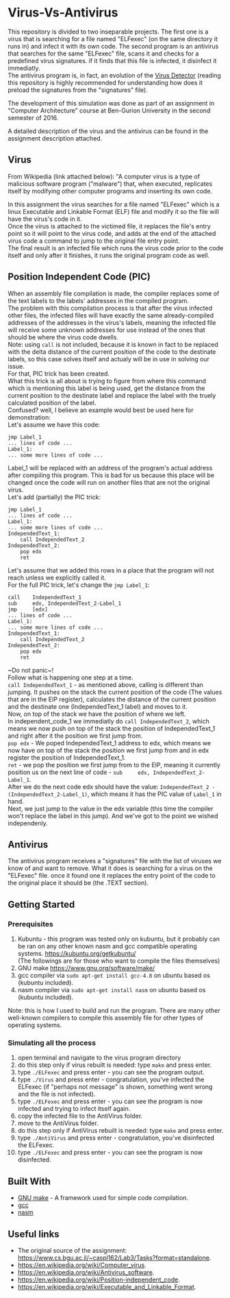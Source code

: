 # Virus-Vs-Antivirus

This repository is divided to two inseparable projects.
The first one is a virus that is searching for a file named "ELFexec" (on the same directory it runs in) and infect it with its own code.
The second program is an antivirus that searches for the same "ELFexec" file, scans it and checks for a predefined virus signatures. if it finds that this file is infected, it disinfect it immediatly.</br>
The antivirus program is, in fact, an evolution of the [Virus Detector](https://github.com/avivmag/Virus-Detector) (reading this repository is highly recommended for understanding how does it preload the signatures from the "signatures" file).

The development of this simulation was done as part of an assignment in "Computer Architecture" course at Ben-Gurion University in the second semester of 2016.

A detailed description of the virus and the antivirus can be found in the assignment description attached.

## Virus

From Wikipedia (link attached below): "A computer virus is a type of malicious software program ("malware") that, when executed, replicates itself by modifying other computer programs and inserting its own code.

In this assignment the virus searches for a file named "ELFexec" which is a linux Executable and Linkable Format (ELF) file and modify it so the file will have the virus's code in it.</br>
Once the virus is attached to the victimed file, it replaces the file's entry point so it will point to the virus code, and adds at the end of the attached virus code a command to jump to the original file entry point.</br>
The final result is an infected file which runs the virus code prior to the code itself and only after it finishes, it runs the original program code as well.

## Position Independent Code (PIC)

When an assembly file compilation is made, the compiler replaces some of the text labels to the labels' addresses in the compiled program.</br>
The problem with this compilation process is that after the virus infected other files, the infected files will have exactly the same already-compiled addresses of the addresses in the virus's labels, meaning the infected file will receive some unknown addresses for use instead of the ones that should be where the virus code dwells.</br>
Note: using `call` is not included, because it is known in fact to be replaced with the delta distance of the current position of the code to the destinate labels, so this case solves itself and actualy will be in use in solving our issue.</br>
For that, PIC trick has been created.</br>
What this trick is all about is trying to figure from where this command which is mentioning this label is being used, get the distance from the current position to the destinate label and replace the label with the truely calculated position of the label.</br>
Confused? well, I believe an example would best be used here for demonstration:</br>
Let's assume we have this code:
```
jmp Label_1
... lines of code ...
Label_1:
... some more lines of code ...
```
Label_1 will be replaced with an address of the program's actual address after compiling this program. This is bad for us because this place will be changed once the code will run on another files that are not the original virus.</br>
Let's add (partially) the PIC trick:
```
jmp Label_1
... lines of code ...
Label_1:
... some more lines of code ...
IndependedText_1:
	call IndependedText_2
IndependedText_2:
	pop edx
	ret
```
Let's assume that we added this rows in a place that the program will not reach unless we explicitly called it.</br>
For the full PIC trick, let's change the `jmp Label_1`:
```
call 	IndependedText_1
sub 	edx, IndependedText_2-Label_1
jmp 	[edx]
... lines of code ...
Label_1:
... some more lines of code ...
IndependedText_1:
	call IndependedText_2
IndependedText_2:
	pop edx
	ret
```
~Do not panic~!</br>
Follow what is happening one step at a time.</br>
`call IndependedText_1` - as mentioned above, calling is different than jumping. It pushes on the stack the current position of the code (The values that are in the EIP register), calculates the distance of the current position and the destinate one (IndependedText_1 label) and moves to it.</br>
Now, on top of the stack we have the position of where we left.</br>
In independent_code_1 we immediatly do `call IndependedText_2`, which means we now push on top of the stack the position of IndependedText_1 and right after it the position we first jump from.</br>
`pop edx` - We poped IndependedText_1 address to edx, which means we now have on top of the stack the position we first jump from and in edx register the position of IndependedText_1.</br>
`ret` - we pop the position we first jump from to the EIP, meaning it currently position us on the next line of code - `sub 	edx, IndependedText_2-Label_1`.</br>
After we do the next code edx should have the value: `IndependedText_2 - (IndependedText_2-Label_1)`, which means it has the PIC value of `Label_1` in hand.</br>
Next, we just jump to the value in the edx variable (this time the compiler won't replace the label in this jump). And we've got to the point we wished independenly.

## Antivirus

The antivirus program receives a "signatures" file with the list of viruses we know of and want to remove. What it does is searching for a virus on the "ELFexec" file. once it found one it replaces the entry point of the code to the original place it should be (the .TEXT section). 

## Getting Started
### Prerequisites

1. Kubuntu - this program was tested only on kubuntu, but it probably can be ran on any other known nasm and gcc compatible operating systems.
	https://kubuntu.org/getkubuntu/</br>
(The followings are for those who want to compile the files themselves)
2. GNU make
	https://www.gnu.org/software/make/
3. gcc compiler
	via ```sudo apt-get install gcc-4.8``` on ubuntu based os (kubuntu included).
4. nasm compiler 
	via ```sudo apt-get install nasm``` on ubuntu based os (kubuntu included).
	
Note: this is how I used to build and run the program. There are many other well-known compilers to compile this assembly file for other types of operating systems.

### Simulating all the process

1. open terminal and navigate to the virus program directory
2. do this step only if virus rebuilt is needed: type `make` and press enter.
3. type `./ELFexec` and press enter - you can see the program output.
4. type `./Virus` and press enter - congratulation, you've infected the ELFexec (if "perhaps not message" is shown, something went wrong and the file is not infected).
5. type `./ELFexec` and press enter - you can see the program is now infected and trying to infect itself again.
5. copy the infected file to the AntiVirus folder.
6. move to the AntiVirus folder.
7. do this step only if AntiVirus rebuilt is needed: type `make` and press enter.
8. type `./AntiVirus` and press enter - congratulation, you've disinfected the ELFexec.
9. type `./ELFexec` and press enter - you can see the program is now disinfected.

## Built With

* [GNU make](https://www.gnu.org/software/make/) - A framework used for simple code compilation.
* [gcc](https://gcc.gnu.org/)
* [nasm](http://www.nasm.us/)

## Useful links

* The original source of the assignment: https://www.cs.bgu.ac.il/~caspl162/Lab3/Tasks?format=standalone.
* https://en.wikipedia.org/wiki/Computer_virus.
* https://en.wikipedia.org/wiki/Antivirus_software.
* https://en.wikipedia.org/wiki/Position-independent_code.
* https://en.wikipedia.org/wiki/Executable_and_Linkable_Format.
